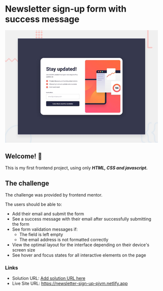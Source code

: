 # Newsletter sign-up form with success message

![Design preview for the Newsletter sign-up form with success message coding challenge](./design/desktop-preview.jpg)

## Welcome! 👋

This is my first frontend project, using only ***HTML, CSS and javascript.***

## The challenge

The challenge was provided by frontend mentor.

The users should be able to:

- Add their email and submit the form
- See a success message with their email after successfully submitting the form
- See form validation messages if:
  - The field is left empty
  - The email address is not formatted correctly
- View the optimal layout for the interface depending on their device's screen size
- See hover and focus states for all interactive elements on the page

### Links

- Solution URL: [Add solution URL here](https://your-solution-url.com)
- Live Site URL: https://newsletter-sign-up-pjvm.netlify.app
